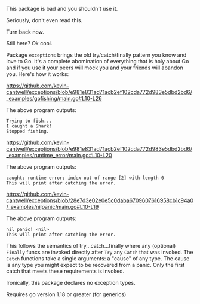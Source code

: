 This package is bad and you shouldn't use it.

Seriously, don't even read this.

Turn back now.

Still here? Ok cool. 

Package `exceptions` brings the old try/catch/finally pattern you know and love to Go. It's a complete abomination of everything that is holy about Go and if you use it your peers will mock you and your friends will abandon you. Here's how it works:

https://github.com/kevin-cantwell/exceptions/blob/e981e831ad71acb2ef102cda772d983e5dbd2bd6/_examples/gofishing/main.go#L10-L26

The above program outputs:
```
Trying to fish...
I caught a Shark!
Stopped fishing.
```

https://github.com/kevin-cantwell/exceptions/blob/e981e831ad71acb2ef102cda772d983e5dbd2bd6/_examples/runtime_error/main.go#L10-L20

The above program outputs:
```
caught: runtime error: index out of range [2] with length 0
This will print after catching the error.
```

https://github.com/kevin-cantwell/exceptions/blob/28e7d3e02e0e5c0daba6709607616958cb1c94a0/_examples/nilpanic/main.go#L10-L19

The above program outputs:
```
nil panic! <nil>
This will print after catching the error.
```

This follows the semantics of try...catch...finally where any (optional) `Finally` funcs are invoked directly after `Try` any `Catch` that was invoked. The `Catch` functions take a single arguments: a "cause" of any type. The cause is any type you might expect to be recovered from a panic. Only the first catch that meets these requirements is invoked.

Ironically, this package declares no exception types.

Requires go version 1.18 or greater (for generics)
